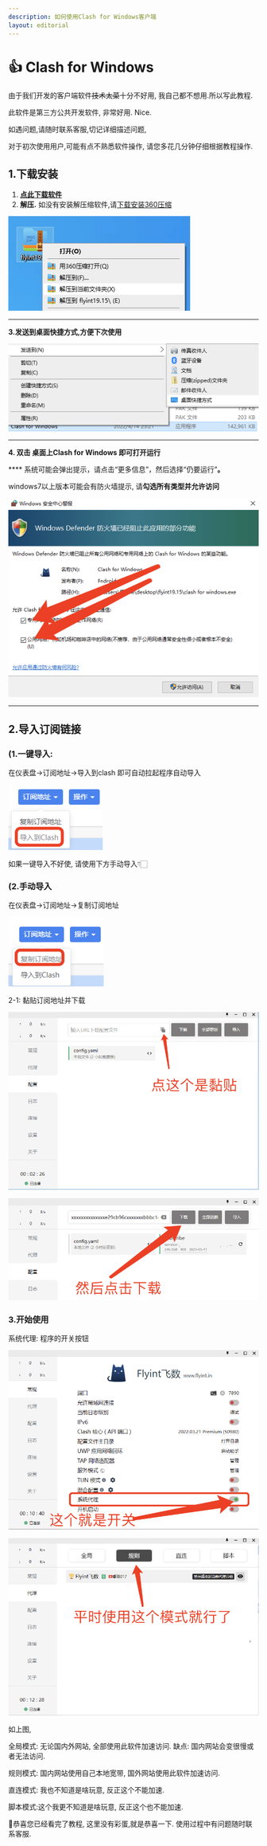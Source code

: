 ```yaml
---
description: 如何使用Clash for Windows客户端
layout: editorial
---
```


# 👍 Clash for Windows

由于我们开发的客户端软件~~技术太菜~~十分不好用, 我自己都不想用.所以写此教程.&#x20;

此软件是第三方公共开发软件, 非常好用. Nice.

如遇问题,请随时联系客服,切记详细描述问题,&#x20;

对于初次使用用户,可能有点不熟悉软件操作, 请您多花几分钟仔细根据教程操作.&#x20;

## 1.下载安装 <a href="#clashdownload" id="clashdownload"></a>

1. ****[**点此下载软件**](https://downloads.goglon.com/downloads/flyint19.15.7z)****
2. **解压.** 如没有安装解压缩软件,请[下载安装360压缩](http://down.360safe.com/360zip\_setup\_4.0.0.1390.exe)

****![](../.gitbook/assets/WeChat409e4ef1a43f5f3ce1610ece20c5205e.png)****

****

**3.发送到桌面快捷方式,方便下次使用**

****![](../.gitbook/assets/WeChat5860bbeed382afc91259640ea0c77b9f.png)****

****

**4. 双击 桌面上Clash for Windows 即可打开运行**

&#x20;**** 系统可能会弹出提示，请点击“更多信息”，然后选择“仍要运行”**。**

windows7以上版本可能会有防火墙提示, 请**勾选所有类型并允许访问**

****![](<../.gitbook/assets/image (43).png>)****

****

## 2.导入订阅链接

### (1.一键导入:  <a href="#oneclickclash" id="oneclickclash"></a>

在仪表盘->订阅地址->导入到clash 即可自动拉起程序自动导入

![](<../.gitbook/assets/image (51).png>)

如果一键导入不好使, 请使用下方手动导入👇🏻



### (2.手动导入 <a href="#moreclickclash" id="moreclickclash"></a>

&#x20;在仪表盘->订阅地址->复制订阅地址

![](<../.gitbook/assets/image (41).png>)

2-1:  黏贴订阅地址并下载

![](<../.gitbook/assets/image (61).png>)

![](<../.gitbook/assets/image (46).png>)

### 3.开始使用 <a href="#startplayclash" id="startplayclash"></a>

系统代理: 程序的开关按钮

![](<../.gitbook/assets/image (65).png>)

![](<../.gitbook/assets/image (52) (1).png>)

如上图,&#x20;

全局模式:  无论国内外网站, 全部使用此软件加速访问. 缺点: 国内网站会变很慢或者无法访问.

规则模式: 国内网站使用自己本地宽带, 国外网站使用此软件加速访问.

直连模式: 我也不知道是啥玩意, 反正这个不能加速.

脚本模式:这个我更不知道是啥玩意, 反正这个也不能加速.



💐恭喜您已经看完了教程, 这里没有彩蛋,就是恭喜一下. 使用过程中有问题随时联系客服.

